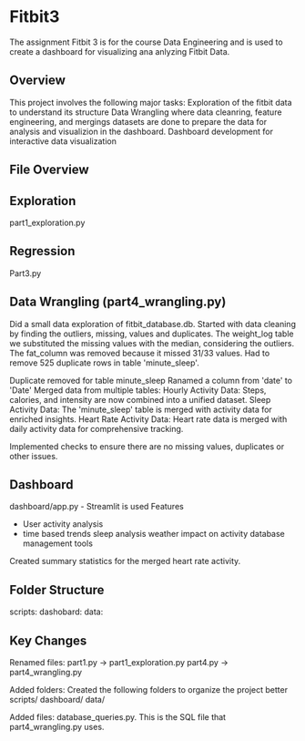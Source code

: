 # Fitbit3
The assignment Fitbit 3 is for the course Data Engineering and is used to create a dashboard for visualizing ana anlyzing Fitbit Data.

## Overview
This project involves the following major tasks:
Exploration of the fitbit data to understand its structure
Data Wrangling where data cleanring, feature engineering, and mergings datasets are done to prepare the data for analysis and visualizion in the dashboard. 
Dashboard development for interactive data visualization

## File Overview

## Exploration
part1_exploration.py 

## Regression
Part3.py

## Data Wrangling (part4_wrangling.py)
Did a small data exploration of fitbit_database.db. Started with data cleaning by finding the outliers, missing, values and duplicates. 
The weight_log table we substituted the missing values with the median, considering the outliers. The fat_column was removed because it missed 31/33 values. Had to remove 525 duplicate rows in table 'minute_sleep'.

Duplicate removed for table minute_sleep
Ranamed a column from 'date' to 'Date'
Merged data from multiple tables:
    Hourly Activity Data: Steps, calories, and intensity are now combined into a unified dataset.
    Sleep Activity Data: The 'minute_sleep' table is merged with activity data for enriched insights.
    Heart Rate Activity Data: Heart rate data is merged with daily activity data for comprehensive tracking.

Implemented checks to ensure there are no missing values, duplicates or other issues. 

## Dashboard
dashboard/app.py - Streamlit is used
Features
- User activity analysis
- time based trends
sleep analysis
weather impact on activity
database management tools

Created summary statistics for the merged heart rate activity. 

## Folder Structure 

scripts: 
dashobard:
data:

## Key Changes
Renamed files: 
part1.py -> part1_exploration.py
part4.py -> part4_wrangling.py

Added folders:
Created the following folders to organize the project better
    scripts/
    dashboard/
    data/

Added files: database_queries.py. This is the SQL file that part4_wrangling.py uses. 

